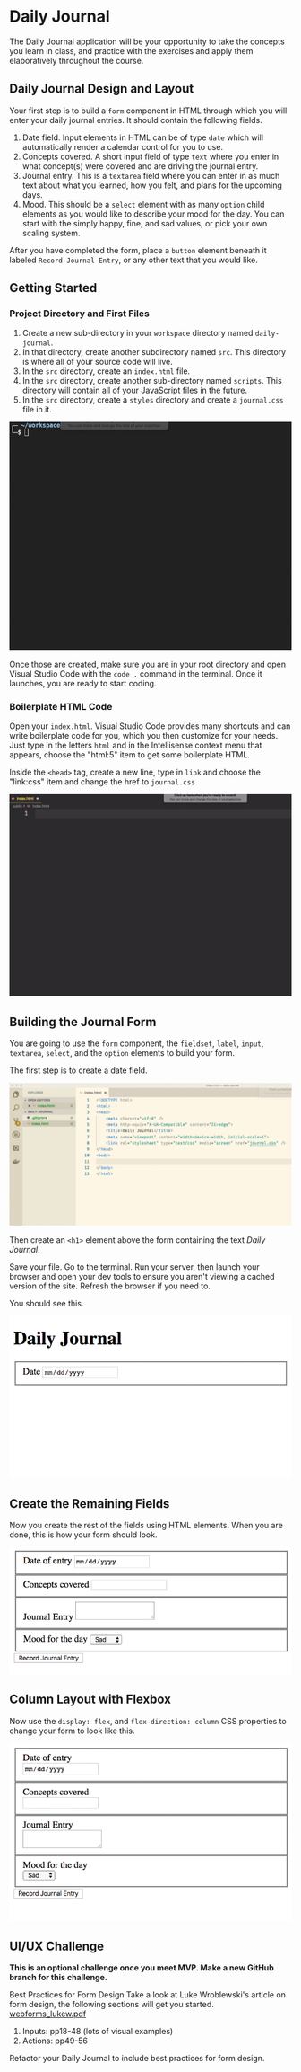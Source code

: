# Daily Journal

The Daily Journal application will be your opportunity to take the concepts you learn in class, and practice with the exercises and apply them elaboratively throughout the course.

## Daily Journal Design and Layout

Your first step is to build a `form` component in HTML through which you will enter your daily journal entries. It should contain the following fields.

1. Date field. Input elements in HTML can be of type `date` which will automatically render a calendar control for you to use.
1. Concepts covered. A short input field of type `text` where you enter in what concept(s) were covered and are driving the journal entry.
1. Journal entry. This is a `textarea` field where you can enter in as much text about what you learned, how you felt, and plans for the upcoming days.
1. Mood. This should be a `select` element with as many `option` child elements as you would like to describe your mood for the day. You can start with the simply happy, fine, and sad values, or pick your own scaling system.

After you have completed the form, place a `button` element beneath it labeled `Record Journal Entry`, or any other text that you would like.

## Getting Started

### Project Directory and First Files

1. Create a new sub-directory in your `workspace` directory named `daily-journal`.
1. In that directory, create another subdirectory named `src`. This directory is where all of your source code will live.
1. In the `src` directory, create an `index.html` file.
1. In the `src` directory, create another sub-directory named `scripts`. This directory will contain all of your JavaScript files in the future.
1. In the `src` directory, create a `styles` directory and create a `journal.css` file in it.

![](./images/97RFcUEOLV.gif)

Once those are created, make sure you are in your root directory and open Visual Studio Code with the `code .` command in the terminal. Once it launches, you are ready to start coding.

### Boilerplate HTML Code

Open your `index.html`. Visual Studio Code provides many shortcuts and can write boilerplate code for you, which you then customize for your needs. Just type in the letters `html` and in the Intellisense context menu that appears, choose the "html:5" item to get some boilerplate HTML.

Inside the `<head>` tag, create a new line, type in `link` and choose the "link:css" item and change the href to `journal.css`


![html boilerplate](./images/html-boilerplate.gif)

## Building the Journal Form

You are going to use the `form` component, the `fieldset`, `label`, `input`, `textarea`, `select`, and the `option` elements to build your form.

The first step is to create a date field.

![date field creation](./images/MArcqtbyj6.gif)

Then create an `<h1>` element above the form containing the text _Daily Journal_.

Save your file. Go to the terminal. Run your server, then launch your browser and open your dev tools to ensure you aren't viewing a cached version of the site. Refresh the browser if you need to.

You should see this.

![date field in action](./images/Qy2gJq5gv8.gif)

## Create the Remaining Fields

Now you create the rest of the fields using HTML elements. When you are done, this is how your form should look.

![](./images/daily-journal-basic-layout.png)

## Column Layout with Flexbox

Now use the `display: flex`, and `flex-direction: column` CSS properties to change your form to look like this.

![](./images/P5FPNsVInT.gif)


## UI/UX Challenge
**This is an optional challenge once you meet MVP. Make a new GitHub branch for this challenge.**

Best Practices for Form Design
Take a look at Luke Wroblewski's article on form design, the following sections will get you started. [webforms_lukew.pdf](webforms_lukew.pdf)
1. Inputs: pp18-48 (lots of visual examples)
2. Actions: pp49-56

Refactor your Daily Journal to include best practices for form design.
